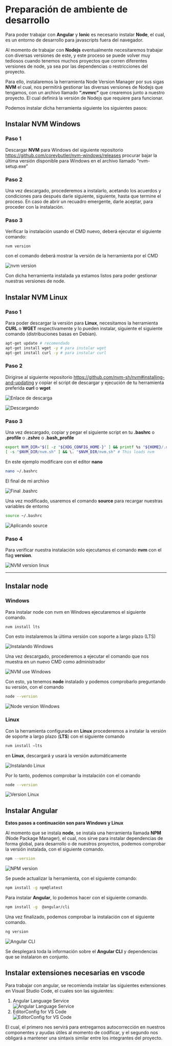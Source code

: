 # Preparación de ambiente de desarrollo
Para poder trabajar con **Angular** y **Ionic** es necesario instalar **Node**, el cual, es un entorno de desarrollo para javascripts fuera del navegador. 

Al momento de trabajar con **Nodejs** eventualmente necesitaremos trabajar con diversas versiones de este, y este proceso se puede volver muy tediosos cuando tenemos muchos proyectos que corren diferentes versiones de node, ya sea por las dependencias o restricciones del proyecto.

Para ello, instalaremos la herramienta Node Version Manager por sus sigas **NVM** el cual, nos permitirá gestionar las diversas versiones de Nodejs que tengamos, con un archivo llamado **“.nvmrc”** que crearemos junto a nuestro proyecto. El cual definirá la versión de Nodejs que requiere para funcionar.

Podemos instalar dicha herramienta siguiente los siguientes pasos:


## Instalar NVM Windows 

### Paso 1

Descargar **NVM** para Windows del siguiente repositorio https://github.com/coreybutler/nvm-windows/releases procurar bajar la última versión disponible para Windows en el archivo llamado “nvm-setup.exe”

### Paso 2

Una vez descargado, procederemos a instalarlo, acetando los acuerdos y condiciones para después darle siguiente, siguiente, hasta que termine el proceso.
En caso de abrir un recuadro emergente, darle aceptar, para proceder con la instalación.

### Paso 3

Verificar la instalación usando el CMD nuevo, deberá ejecutar el siguiente comando:
```CMD
nvm version
```
con el comando deberá mostrar la versión de la herramienta por el CMD

![nvm version](./img/nvm%20version.png)

Con dicha herramienta instalada ya estamos listos para poder gestionar nuestras versiones de node.

## Instalar NVM Linux
### Paso 1
Para poder descargar la versión para **Linux**, necesitamos la herramienta **CURL** o **WGET** respectivamente y lo pueden instalar, siguiente el siguiente comando (distribuciones basas en Debian).
```bash
apt-get update # recomendado
apt-get install wget -y # para instalar wget
apt-get install curl -y # para instalar curl
```

### Paso 2

Dirigirse al siguiente repositorio https://github.com/nvm-sh/nvm#installing-and-updating y copiar el script de descargar y ejecución de tu herramienta preferida **curl** o **wget**

![Enlace de descarga](./img/enlace%20de%20descarga.png)

![Descargando](./img/Descargando.png)

### Paso 3

Una vez descargado, copiar y pegar el siguiente script en tu **.bashrc** o **.profile** o **.zshrc** o **.bash_profile**

```bash
export NVM_DIR="$([ -z "${XDG_CONFIG_HOME-}" ] && printf %s "${HOME}/.nvm" || printf %s "${XDG_CONFIG_HOME}/nvm")"
[ -s "$NVM_DIR/nvm.sh" ] && \. "$NVM_DIR/nvm.sh" # This loads nvm
```
En este ejemplo modificare con el editor **nano**

```bash
nano ~/.bashrc
```
El final de mi archivo

![Final .bashrc](./img/Final%20bashrc.png)

Una vez modificado, usaremos el comando **source** para recargar nuestras variables de entorno

```bash
source ~/.bashrc
```

![Aplicando source](./img/Aplicando%20source.png)

### Paso 4
Para verificar nuestra instalación solo ejecutamos el comando **nvm** con el flag **version**.

![NVM version linux](./img/nvm%20version%20linux.png)

---

## Instalar node

### Windows

Para instalar node con nvm en Windows ejecutaremos el siguiente comando.

```bash
nvm install lts
```

Con esto instalaremos la última versión con soporte a largo plazo (LTS)

![Instalando Windows](./img/instalando%20windows.png)

Una vez descargado, procederemos a ejecutar el comando que nos muestra en un nuevo CMD como administrador

![NVM use Windows](./img/nvm%20use%20windows.png)

Con esto, ya tenemos **node** instalado y podemos comprobarlo preguntando su versión, con el comando 
```bash
node --version
```
![Node version Windows](./img/node%20version%20windows.png)

### Linux

Con la herramienta configurada en **Linux** procederemos a instalar la versión de soporte a largo plazo (**LTS**) con el siguiente comando

```bash
nvm install –lts
```
en **Linux**, descargará y usará la versión automáticamente

![Instalando Linux](./img/instalando%20linux.png)

Por lo tanto, podemos comprobar la instalación con el comando

```bash
node --version
```
![Version Linux](./img/node%20version%20linux.png)

## Instalar Angular

**Estos pasos a continuación son para Windows y Linux**

Al momento que se instala **node**, se instala una herramienta llamada **NPM** (Node Package Manager), el cual, nos sirve para instalar dependencias de forma global, para desarrollo o de nuestros proyectos, podemos comprobar la versión instalada, con el siguiente comando.

```bash
npm --version
```
![NPM version](./img/npm%20version.png)

Se puede actualizar la herramienta, con el siguiente comando:

```bash
npm install -g npm@latest
```

Para instalar **Angular**, lo podemos hacer con el siguiente comando.

```bash
npm install -g  @angular/cli
```

Una vez finalizado, podemos comprobar la instalación con el siguiente comando.

```bash
ng version
```
![Angular CLI](./img/Angular%20CLI.png)

Se desplegará toda la información sobre el **Angular CLI** y dependencias que se instalaron en conjunto.

## Instalar extensiones necesarias en vscode

Para trabajar con angular, se recomienda instalar las siguientes extensiones en Visual Studio Code, el cuales son las siguientes:

1. Angular Language Service<br>
   ![Angular Language Service](./img/ALS.png)
2. EditorConfig for VS Code<br>
   ![EditorConfig for VS Code](./img/ECFVSCODE.png)
   
El cual, el primero nos servirá para entregarnos autocorrección en nuestros componentes y ayudas útiles al momento de codificar, y el segundo nos obligará a mantener una sintaxis similar entre los integrantes del proyecto.
